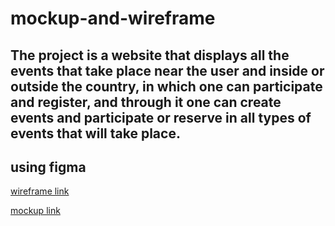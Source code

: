 # mockup-and-wireframe
## The project is a website that displays all the events that take place near the user and inside or outside the country, in which one can participate and register, and through it one can create events and participate or reserve in all types of events that will take place.
## using figma

[wireframe link](https://www.figma.com/file/CZ2Fq5Y0BvBboG4CG3GI20/wireframe?type=design&version-id=4170285031&node-id=0-1&mode=design&t=FKbMzQzPvfhi5LKJ-0)

[mockup link](https://www.figma.com/file/0Kswv20TdVIErGhE3UqTv2/mockup?type=design&node-id=0-1&mode=design&t=WiG4qnAoFD8tpC6R-0)